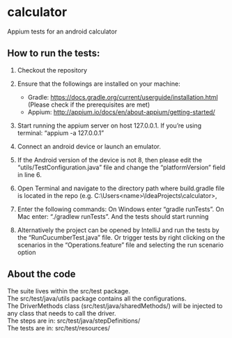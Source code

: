 # calculator
Appium tests for an android calculator

## How to run the tests:
1. Checkout the repository

2. Ensure that the followings are installed on your machine:
    - Gradle: https://docs.gradle.org/current/userguide/installation.html (Please check if the prerequisites are met)
    - Appium: http://appium.io/docs/en/about-appium/getting-started/

3. Start running the appium server on host 127.0.0.1. If you’re using terminal: “appium -a 127.0.0.1”

4. Connect an android device or launch an emulator. 

5. If the Android version of the device is not 8, then please edit the “utils/TestConfiguration.java” file and change the “platformVersion” field in line 6.

6. Open Terminal and navigate to the directory path where build.gradle file is located in the repo
(e.g. C:\Users\<name>\IdeaProjects\calculator>,

7. Enter the following commands:
      On Windows enter “gradle runTests”.
      On Mac enter: “./gradlew runTests”.
   And the tests should start running
   
8. Alternatively the project can be opened by IntelliJ and run the tests by the “RunCucumberTest.java” file.
   Or trigger tests by right clicking on the scenarios in the “Operations.feature” file and selecting the run scenario option

## About the code
The suite lives within the src/test package.  
The src/test/java/utils package contains all the configurations.  
The DriverMethods class (src/test/java/sharedMethods/) will be injected to any class that needs to call the driver.  
The steps are in: src/test/java/stepDefinitions/  
The tests are in: src/test/resources/  
